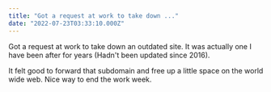 ```yaml
---
title: "Got a request at work to take down ..."
date: "2022-07-23T03:33:10.000Z"
---
```


Got a request at work to take down an outdated site. It was actually one I have been after for years (Hadn't been updated since 2016).

It felt good to forward that subdomain and free up a little space on the world wide web. Nice way to end the work week.
